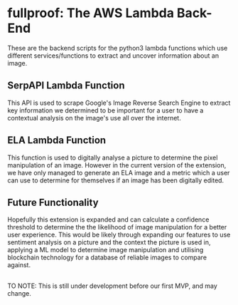 # fullproof: The AWS Lambda Back-End
These are the backend scripts for the python3 lambda functions which use different services/functions</b >
to extract and uncover information about an image.

## SerpAPI Lambda Function
This API is used to scrape Google's Image Reverse Search Engine to extract key information</b >
we determined to be important for a user to have a contextual analysis on the image's use</b >
all over the internet.

## ELA Lambda Function
This function is used to digitally analyse a picture to determine the pixel manipulation of</b >
an image. However in the current version of the extension, we have only managed to generate</b >
an ELA image and a metric which a user can use to determine for themselves if an image has</b >
been digitally edited.

## Future Functionality
Hopefully this extension is expanded and can calculate a confidence threshold to determine the</b >
the likelihood of image manipulation for a better user experience. This would be likely through </b >
expanding our features to use sentiment analysis on a picture and the context the picture is used</b >
in, applying a ML model to determine image manipulation and utilising blockchain technology for a</b >
database of reliable images to compare against.

## 
TO NOTE: This is still under development before our first MVP, and may change.
